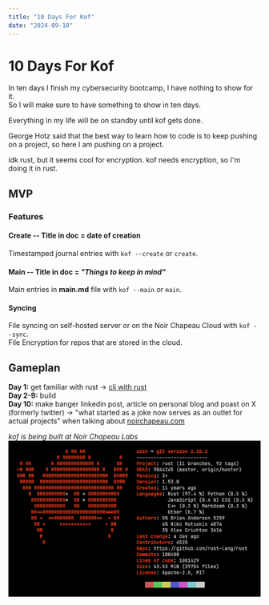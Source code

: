 ```yaml
---
title: "10 Days For Kof"
date: "2024-09-10"
---
```


# 10 Days For Kof

In ten days I finish my cybersecurity bootcamp, I have nothing to show for it.
<br>
So I will make sure to have something to show in ten days.

Everything in my life will be on standby until kof gets done.

George Hotz said that the best way to learn how to code is to keep pushing on a project, so here I am pushing on a project.

idk rust, but it seems cool for encryption. kof needs encryption, so I'm doing it in rust.

## MVP

### Features

#### Create -- Title in doc = date of creation

Timestamped journal entries with `kof --create` or `create`.

#### Main -- Title in doc = *"Things to keep in mind"*

Main entries in **main.md** file with `kof --main` or `main`.

#### Syncing

File syncing on self-hosted server or on the Noir Chapeau Cloud with `kof --sync`.
<br>
File Encryption for repos that are stored in the cloud.

## Gameplan

**Day 1:** get familiar with rust -> [cli with rust](https://rust-cli.github.io/book/index.html)
<br>
**Day 2-9:** build
<br>
**Day 10:** make banger linkedin post, article on personal blog and poast on X (formerly twitter) -> "what started as a joke now serves as an outlet for actual projects" when talking about [noirchapeau.com](https://noirchapeau.com)

*kof is being built at Noir Chapeau Labs*
<br>
![rust neofetch](/src/assets/rust.png)

